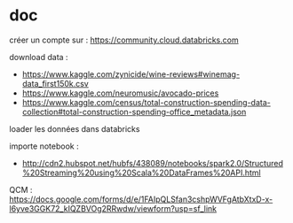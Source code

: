 # doc
créer un compte sur : 
https://community.cloud.databricks.com

download data :
* https://www.kaggle.com/zynicide/wine-reviews#winemag-data_first150k.csv
* https://www.kaggle.com/neuromusic/avocado-prices
* https://www.kaggle.com/census/total-construction-spending-data-collection#total-construction-spending-office_metadata.json

loader les données dans databricks

importe notebook :
 * http://cdn2.hubspot.net/hubfs/438089/notebooks/spark2.0/Structured%20Streaming%20using%20Scala%20DataFrames%20API.html


QCM : 
https://docs.google.com/forms/d/e/1FAIpQLSfan3cshpWVFgAtbXtxD-x-l6yve3GGK72_kIQZBVOg2RRwdw/viewform?usp=sf_link

